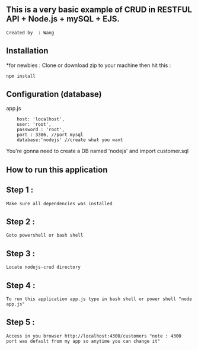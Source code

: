 
##  This is a very basic example of CRUD in RESTFUL API + Node.js + mySQL + EJS.

	Created by  : Wang

## Installation
*for newbies : Clone or download zip to your machine then hit this :

	npm install

## Configuration (database)
app.js

        host: 'localhost',
        user: 'root',
        password : 'root',
        port : 3306, //port mysql
        database:'nodejs' //create what you want	
	
You're gonna need to create a DB named 'nodejs' and import customer.sql

## How to run this application

## Step 1 :

	Make sure all dependencies was installed 

## Step 2 :

	Goto powershell or bash shell

## Step 3 :

	Locate nodejs-crud directory 

## Step 4 : 

	To run this application app.js type in bash shell or power shell "node app.js"

## Step 5 : 

	Access in you browser http://localhost:4300/customers "note : 4300 port was default from my app so anytime you can change it"
